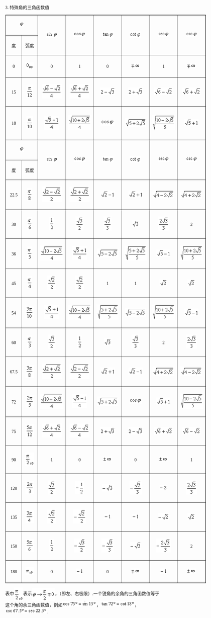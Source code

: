 <div class=Section1>
<p><span lang=EN-US style='font-family:System'>3</span><span lang=EN-US
style='font-family:楷体_GB2312'>. </span><span lang=ZH-CN>特殊角的三角函数值</span></p>
<div align=center>
<table class=MsoNormalTable border=1 cellspacing=1 cellpadding=0 width=639
 style='width:479.25pt'>
 <tr>
  <td width="16%" colspan=2 style='width:16.0%;padding:5.25pt 5.25pt 5.25pt 5.25pt'>
  <p align=center style='text-align:center'><span lang=EN-US style='font-family:
  System'><img width=14 height=17 src="res/17e9d95da129bdd93c34fb6cc6aaaa52_5350_files/Image539.gif"></span></p>
  </td>
  <td width="14%" rowspan=2 style='width:14.0%;padding:5.25pt 5.25pt 5.25pt 5.25pt'>
  <p align=center style='text-align:center'><span lang=EN-US style='font-family:
  System'><img width=36 height=21 src="res/17e9d95da129bdd93c34fb6cc6aaaa52_5350_files/Image540.gif"></span></p>
  </td>
  <td width="14%" rowspan=2 style='width:14.0%;padding:5.25pt 5.25pt 5.25pt 5.25pt'>
  <p align=center style='text-align:center'><span lang=EN-US style='font-family:
  System'><img width=39 height=17 src="res/17e9d95da129bdd93c34fb6cc6aaaa52_5350_files/Image541.gif"></span></p>
  </td>
  <td width="14%" rowspan=2 style='width:14.0%;padding:5.25pt 5.25pt 5.25pt 5.25pt'>
  <p align=center style='text-align:center'><span lang=EN-US style='font-family:
  System'><img width=36 height=20 src="res/17e9d95da129bdd93c34fb6cc6aaaa52_5350_files/Image542.gif"></span></p>
  </td>
  <td width="14%" rowspan=2 style='width:14.0%;padding:5.25pt 5.25pt 5.25pt 5.25pt'>
  <p align=center style='text-align:center'><span lang=EN-US style='font-family:
  System'><img width=37 height=21 src="res/17e9d95da129bdd93c34fb6cc6aaaa52_5350_files/Image543.gif"></span></p>
  </td>
  <td width="14%" rowspan=2 style='width:14.0%;padding:5.25pt 5.25pt 5.25pt 5.25pt'>
  <p align=center style='text-align:center'><span lang=EN-US style='font-family:
  System'><img width=36 height=17 src="res/17e9d95da129bdd93c34fb6cc6aaaa52_5350_files/Image544.gif"></span></p>
  </td>
  <td width="14%" rowspan=2 style='width:14.0%;padding:5.25pt 5.25pt 5.25pt 5.25pt'>
  <p align=center style='text-align:center'><span lang=EN-US style='font-family:
  System'><img width=36 height=17 src="res/17e9d95da129bdd93c34fb6cc6aaaa52_5350_files/Image545.gif"></span></p>
  </td>
 </tr>
 <tr>
  <td width="8%" style='width:8.0%;padding:5.25pt 5.25pt 5.25pt 5.25pt'>
  <p align=center style='text-align:center'><span lang=ZH-CN>度 </span></p>
  </td>
  <td width="8%" style='width:8.0%;padding:5.25pt 5.25pt 5.25pt 5.25pt'>
  <p align=center style='text-align:center'><span lang=ZH-CN>弧度 </span></p>
  </td>
 </tr>
 <tr>
  <td width="8%" style='width:8.0%;padding:5.25pt 5.25pt 5.25pt 5.25pt'>
  <p align=center style='text-align:center'><span lang=EN-US style='font-family:
  System'>0</span><span lang=EN-US> </span></p>
  </td>
  <td width="8%" style='width:8.0%;padding:5.25pt 5.25pt 5.25pt 5.25pt'>
  <p align=center style='text-align:center'><span lang=EN-US style='font-family:
  System'><img width=25 height=24 src="res/17e9d95da129bdd93c34fb6cc6aaaa52_5350_files/Image546.gif"></span></p>
  </td>
  <td width="14%" style='width:14.0%;padding:5.25pt 5.25pt 5.25pt 5.25pt'>
  <p align=center style='text-align:center'><span lang=EN-US style='font-family:
  System'>0</span><span lang=EN-US> </span></p>
  </td>
  <td width="14%" style='width:14.0%;padding:5.25pt 5.25pt 5.25pt 5.25pt'>
  <p align=center style='text-align:center'><span lang=EN-US style='font-family:
  System'>1</span><span lang=EN-US> </span></p>
  </td>
  <td width="14%" style='width:14.0%;padding:5.25pt 5.25pt 5.25pt 5.25pt'>
  <p align=center style='text-align:center'><span lang=EN-US style='font-family:
  System'>0</span><span lang=EN-US> </span></p>
  </td>
  <td width="14%" style='width:14.0%;padding:5.25pt 5.25pt 5.25pt 5.25pt'>
  <p align=center style='text-align:center'><span lang=EN-US style='font-family:
  System'><img width=29 height=16 src="res/17e9d95da129bdd93c34fb6cc6aaaa52_5350_files/Image547.gif"></span></p>
  </td>
  <td width="14%" style='width:14.0%;padding:5.25pt 5.25pt 5.25pt 5.25pt'>
  <p align=center style='text-align:center'><span lang=EN-US style='font-family:
  System'>1</span><span lang=EN-US> </span></p>
  </td>
  <td width="14%" style='width:14.0%;padding:5.25pt 5.25pt 5.25pt 5.25pt'>
  <p align=center style='text-align:center'><span lang=EN-US style='font-family:
  System'><img width=29 height=16 src="res/17e9d95da129bdd93c34fb6cc6aaaa52_5350_files/Image547.gif"></span></p>
  </td>
 </tr>
 <tr>
  <td width="8%" style='width:8.0%;padding:5.25pt 5.25pt 5.25pt 5.25pt'>
  <p align=center style='text-align:center'><span lang=EN-US style='font-family:
  System'>15</span><span lang=EN-US> </span></p>
  </td>
  <td width="8%" style='width:8.0%;padding:5.25pt 5.25pt 5.25pt 5.25pt'>
  <p align=center style='text-align:center'><span lang=EN-US style='font-family:
  System'><img width=21 height=41 src="res/17e9d95da129bdd93c34fb6cc6aaaa52_5350_files/Image548.gif"></span></p>
  </td>
  <td width="14%" style='width:14.0%;padding:5.25pt 5.25pt 5.25pt 5.25pt'>
  <p align=center style='text-align:center'><span lang=EN-US style='font-family:
  System'><img width=64 height=45 src="res/17e9d95da129bdd93c34fb6cc6aaaa52_5350_files/Image549.gif"></span></p>
  </td>
  <td width="14%" style='width:14.0%;padding:5.25pt 5.25pt 5.25pt 5.25pt'>
  <p align=center style='text-align:center'><span lang=EN-US style='font-family:
  System'><img width=64 height=45 src="res/17e9d95da129bdd93c34fb6cc6aaaa52_5350_files/Image550.gif"></span></p>
  </td>
  <td width="14%" style='width:14.0%;padding:5.25pt 5.25pt 5.25pt 5.25pt'>
  <p align=center style='text-align:center'><span lang=EN-US style='font-family:
  System'><img width=48 height=24 src="res/17e9d95da129bdd93c34fb6cc6aaaa52_5350_files/Image551.gif"></span></p>
  </td>
  <td width="14%" style='width:14.0%;padding:5.25pt 5.25pt 5.25pt 5.25pt'>
  <p align=center style='text-align:center'><span lang=EN-US style='font-family:
  System'><img width=48 height=24 src="res/17e9d95da129bdd93c34fb6cc6aaaa52_5350_files/Image552.gif"></span></p>
  </td>
  <td width="14%" style='width:14.0%;padding:5.25pt 5.25pt 5.25pt 5.25pt'>
  <p align=center style='text-align:center'><span lang=EN-US style='font-family:
  System'><img width=60 height=24 src="res/17e9d95da129bdd93c34fb6cc6aaaa52_5350_files/Image553.gif"></span></p>
  </td>
  <td width="14%" style='width:14.0%;padding:5.25pt 5.25pt 5.25pt 5.25pt'>
  <p align=center style='text-align:center'><span lang=EN-US style='font-family:
  System'><img width=60 height=24 src="res/17e9d95da129bdd93c34fb6cc6aaaa52_5350_files/Image554.gif"></span></p>
  </td>
 </tr>
 <tr style='height:69.0pt'>
  <td width="8%" style='width:8.0%;padding:5.25pt 5.25pt 5.25pt 5.25pt;
  height:69.0pt'>
  <p align=center style='text-align:center'><span lang=EN-US style='font-family:
  System'>18</span><span lang=EN-US> </span></p>
  </td>
  <td width="8%" style='width:8.0%;padding:5.25pt 5.25pt 5.25pt 5.25pt;
  height:69.0pt'>
  <p align=center style='text-align:center'><span lang=EN-US style='font-family:
  System'><img width=21 height=41 src="res/17e9d95da129bdd93c34fb6cc6aaaa52_5350_files/Image555.gif"></span></p>
  </td>
  <td width="14%" style='width:14.0%;padding:5.25pt 5.25pt 5.25pt 5.25pt;
  height:69.0pt'>
  <p align=center style='text-align:center'><span lang=EN-US style='font-family:
  System'><img width=48 height=45 src="res/17e9d95da129bdd93c34fb6cc6aaaa52_5350_files/Image556.gif"></span></p>
  </td>
  <td width="14%" style='width:14.0%;padding:5.25pt 5.25pt 5.25pt 5.25pt;
  height:69.0pt'>
  <p align=center style='text-align:center'><span lang=EN-US style='font-family:
  System'><img width=78 height=48 src="res/17e9d95da129bdd93c34fb6cc6aaaa52_5350_files/Image557.gif"></span></p>
  </td>
  <td width="14%" style='width:14.0%;padding:5.25pt 5.25pt 5.25pt 5.25pt;
  height:69.0pt'>
  <p align=center style='text-align:center'><span lang=EN-US style='font-family:
  System'><img width=43 height=19 src="res/17e9d95da129bdd93c34fb6cc6aaaa52_5350_files/Image541.gif"></span></p>
  </td>
  <td width="14%" style='width:14.0%;padding:5.25pt 5.25pt 5.25pt 5.25pt;
  height:69.0pt'>
  <p align=center style='text-align:center'><span lang=EN-US style='font-family:
  System'><img width=68 height=29 src="res/17e9d95da129bdd93c34fb6cc6aaaa52_5350_files/Image559.gif"></span></p>
  </td>
  <td width="14%" style='width:14.0%;padding:5.25pt 5.25pt 5.25pt 5.25pt;
  height:69.0pt'>
  <p align=center style='text-align:center'><span lang=EN-US style='font-family:
  System'><img width=77 height=49 src="res/17e9d95da129bdd93c34fb6cc6aaaa52_5350_files/Image560.gif"></span></p>
  </td>
  <td width="14%" style='width:14.0%;padding:5.25pt 5.25pt 5.25pt 5.25pt;
  height:69.0pt'>
  <p align=center style='text-align:center'><span lang=EN-US style='font-family:
  System'><img width=45 height=24 src="res/17e9d95da129bdd93c34fb6cc6aaaa52_5350_files/Image561.gif"></span></p>
  </td>
 </tr>
 <tr style='height:9.0pt'>
  <td width="16%" colspan=2 style='width:16.0%;padding:5.25pt 5.25pt 5.25pt 5.25pt;
  height:9.0pt'>
  <p align=center style='text-align:center'><span lang=EN-US style='font-family:
  System'><img width=14 height=17 src="res/17e9d95da129bdd93c34fb6cc6aaaa52_5350_files/Image539.gif"></span></p>
  </td>
  <td width="14%" rowspan=2 style='width:14.0%;padding:5.25pt 5.25pt 5.25pt 5.25pt;
  height:9.0pt'>
  <p align=center style='text-align:center'><span lang=EN-US style='font-family:
  System'><img width=36 height=21 src="res/17e9d95da129bdd93c34fb6cc6aaaa52_5350_files/Image540.gif"></span></p>
  </td>
  <td width="14%" rowspan=2 style='width:14.0%;padding:5.25pt 5.25pt 5.25pt 5.25pt;
  height:9.0pt'>
  <p align=center style='text-align:center'><span lang=EN-US style='font-family:
  System'><img width=38 height=17 src="res/17e9d95da129bdd93c34fb6cc6aaaa52_5350_files/Image541.gif"></span></p>
  </td>
  <td width="14%" rowspan=2 style='width:14.0%;padding:5.25pt 5.25pt 5.25pt 5.25pt;
  height:9.0pt'>
  <p align=center style='text-align:center'><span lang=EN-US style='font-family:
  System'><img width=36 height=20 src="res/17e9d95da129bdd93c34fb6cc6aaaa52_5350_files/Image542.gif"></span></p>
  </td>
  <td width="14%" rowspan=2 style='width:14.0%;padding:5.25pt 5.25pt 5.25pt 5.25pt;
  height:9.0pt'>
  <p align=center style='text-align:center'><span lang=EN-US style='font-family:
  System'><img width=37 height=21 src="res/17e9d95da129bdd93c34fb6cc6aaaa52_5350_files/Image543.gif"></span></p>
  </td>
  <td width="14%" rowspan=2 style='width:14.0%;padding:5.25pt 5.25pt 5.25pt 5.25pt;
  height:9.0pt'>
  <p align=center style='text-align:center'><span lang=EN-US style='font-family:
  System'><img width=36 height=17 src="res/17e9d95da129bdd93c34fb6cc6aaaa52_5350_files/Image544.gif"></span></p>
  </td>
  <td width="14%" rowspan=2 style='width:14.0%;padding:5.25pt 5.25pt 5.25pt 5.25pt;
  height:9.0pt'>
  <p align=center style='text-align:center'><span lang=EN-US style='font-family:
  System'><img width=36 height=17 src="res/17e9d95da129bdd93c34fb6cc6aaaa52_5350_files/Image545.gif"></span></p>
  </td>
 </tr>
 <tr style='height:9.0pt'>
  <td width="8%" style='width:8.0%;padding:5.25pt 5.25pt 5.25pt 5.25pt;
  height:9.0pt'>
  <p align=center style='text-align:center'><span lang=ZH-CN>度 </span></p>
  </td>
  <td width="8%" style='width:8.0%;padding:5.25pt 5.25pt 5.25pt 5.25pt;
  height:9.0pt'>
  <p align=center style='text-align:center'><span lang=ZH-CN>弧度 </span></p>
  </td>
 </tr>
 <tr>
  <td width="8%" style='width:8.0%;padding:5.25pt 5.25pt 5.25pt 5.25pt'>
  <p align=center style='text-align:center'><span lang=EN-US style='font-family:
  System'>22.5</span><span lang=EN-US> </span></p>
  </td>
  <td width="8%" style='width:8.0%;padding:5.25pt 5.25pt 5.25pt 5.25pt'>
  <p align=center style='text-align:center'><span lang=EN-US style='font-family:
  System'><img width=17 height=41 src="res/17e9d95da129bdd93c34fb6cc6aaaa52_5350_files/Image562.gif"></span></p>
  </td>
  <td width="14%" style='width:14.0%;padding:5.25pt 5.25pt 5.25pt 5.25pt'>
  <p align=center style='text-align:center'><span lang=EN-US style='font-family:
  System'><img width=64 height=48 src="res/17e9d95da129bdd93c34fb6cc6aaaa52_5350_files/Image563.gif"></span></p>
  </td>
  <td width="14%" style='width:14.0%;padding:5.25pt 5.25pt 5.25pt 5.25pt'>
  <p align=center style='text-align:center'><span lang=EN-US style='font-family:
  System'><img width=64 height=48 src="res/17e9d95da129bdd93c34fb6cc6aaaa52_5350_files/Image564.gif"></span></p>
  </td>
  <td width="14%" style='width:14.0%;padding:5.25pt 5.25pt 5.25pt 5.25pt'>
  <p align=center style='text-align:center'><span lang=EN-US style='font-family:
  System'><img width=46 height=22 src="res/17e9d95da129bdd93c34fb6cc6aaaa52_5350_files/Image565.gif"></span></p>
  </td>
  <td width="14%" style='width:14.0%;padding:5.25pt 5.25pt 5.25pt 5.25pt'>
  <p align=center style='text-align:center'><span lang=EN-US style='font-family:
  System'><img width=46 height=22 src="res/17e9d95da129bdd93c34fb6cc6aaaa52_5350_files/Image566.gif"></span></p>
  </td>
  <td width="14%" style='width:14.0%;padding:5.25pt 5.25pt 5.25pt 5.25pt'>
  <p align=center style='text-align:center'><span lang=EN-US style='font-family:
  System'><img width=69 height=28 src="res/17e9d95da129bdd93c34fb6cc6aaaa52_5350_files/Image567.gif"></span></p>
  </td>
  <td width="14%" style='width:14.0%;padding:5.25pt 5.25pt 5.25pt 5.25pt'>
  <p align=center style='text-align:center'><span lang=EN-US style='font-family:
  System'><img width=69 height=28 src="res/17e9d95da129bdd93c34fb6cc6aaaa52_5350_files/Image568.gif"></span></p>
  </td>
 </tr>
 <tr>
  <td width="8%" style='width:8.0%;padding:5.25pt 5.25pt 5.25pt 5.25pt'>
  <p align=center style='text-align:center'><span lang=EN-US style='font-family:
  System'>30</span><span lang=EN-US> </span></p>
  </td>
  <td width="8%" style='width:8.0%;padding:5.25pt 5.25pt 5.25pt 5.25pt'>
  <p align=center style='text-align:center'><span lang=EN-US style='font-family:
  System'><img width=17 height=41 src="res/17e9d95da129bdd93c34fb6cc6aaaa52_5350_files/Image569.gif"></span></p>
  </td>
  <td width="14%" style='width:14.0%;padding:5.25pt 5.25pt 5.25pt 5.25pt'>
  <p align=center style='text-align:center'><span lang=EN-US style='font-family:
  System'><img width=16 height=41 src="res/17e9d95da129bdd93c34fb6cc6aaaa52_5350_files/Image570.gif"></span></p>
  </td>
  <td width="14%" style='width:14.0%;padding:5.25pt 5.25pt 5.25pt 5.25pt'>
  <p align=center style='text-align:center'><span lang=EN-US style='font-family:
  System'><img width=25 height=45 src="res/17e9d95da129bdd93c34fb6cc6aaaa52_5350_files/Image571.gif"></span></p>
  </td>
  <td width="14%" style='width:14.0%;padding:5.25pt 5.25pt 5.25pt 5.25pt'>
  <p align=center style='text-align:center'><span lang=EN-US style='font-family:
  System'><img width=25 height=45 src="res/17e9d95da129bdd93c34fb6cc6aaaa52_5350_files/Image572.gif"></span></p>
  </td>
  <td width="14%" style='width:14.0%;padding:5.25pt 5.25pt 5.25pt 5.25pt'>
  <p align=center style='text-align:center'><span lang=EN-US style='font-family:
  System'><img width=24 height=24 src="res/17e9d95da129bdd93c34fb6cc6aaaa52_5350_files/Image573.gif"></span></p>
  </td>
  <td width="14%" style='width:14.0%;padding:5.25pt 5.25pt 5.25pt 5.25pt'>
  <p align=center style='text-align:center'><span lang=EN-US style='font-family:
  System'><img width=34 height=45 src="res/17e9d95da129bdd93c34fb6cc6aaaa52_5350_files/Image574.gif"></span></p>
  </td>
  <td width="14%" style='width:14.0%;padding:5.25pt 5.25pt 5.25pt 5.25pt'>
  <p align=center style='text-align:center'><span lang=EN-US style='font-family:
  System'>2</span><span lang=EN-US> </span></p>
  </td>
 </tr>
 <tr>
  <td width="8%" style='width:8.0%;padding:5.25pt 5.25pt 5.25pt 5.25pt'>
  <p align=center style='text-align:center'><span lang=EN-US style='font-family:
  System'>36</span><span lang=EN-US> </span></p>
  </td>
  <td width="8%" style='width:8.0%;padding:5.25pt 5.25pt 5.25pt 5.25pt'>
  <p align=center style='text-align:center'><span lang=EN-US style='font-family:
  System'><img width=17 height=41 src="res/17e9d95da129bdd93c34fb6cc6aaaa52_5350_files/Image575.gif"></span></p>
  </td>
  <td width="14%" style='width:14.0%;padding:5.25pt 5.25pt 5.25pt 5.25pt'>
  <p align=center style='text-align:center'><span lang=EN-US style='font-family:
  System'><img width=77 height=48 src="res/17e9d95da129bdd93c34fb6cc6aaaa52_5350_files/Image576.gif"></span></p>
  </td>
  <td width="14%" style='width:14.0%;padding:5.25pt 5.25pt 5.25pt 5.25pt'>
  <p align=center style='text-align:center'><span lang=EN-US style='font-family:
  System'><img width=48 height=45 src="res/17e9d95da129bdd93c34fb6cc6aaaa52_5350_files/Image577.gif"></span></p>
  </td>
  <td width="14%" style='width:14.0%;padding:5.25pt 5.25pt 5.25pt 5.25pt'>
  <p align=center style='text-align:center'><span lang=EN-US style='font-family:
  System'><img width=68 height=29 src="res/17e9d95da129bdd93c34fb6cc6aaaa52_5350_files/Image578.gif"></span></p>
  </td>
  <td width="14%" style='width:14.0%;padding:5.25pt 5.25pt 5.25pt 5.25pt'>
  <p align=center style='text-align:center'><span lang=EN-US style='font-family:
  System'><img width=70 height=49 src="res/17e9d95da129bdd93c34fb6cc6aaaa52_5350_files/Image579.gif"></span></p>
  </td>
  <td width="14%" style='width:14.0%;padding:5.25pt 5.25pt 5.25pt 5.25pt'>
  <p align=center style='text-align:center'><span lang=EN-US style='font-family:
  System'><img width=45 height=24 src="res/17e9d95da129bdd93c34fb6cc6aaaa52_5350_files/Image580.gif"></span></p>
  </td>
  <td width="14%" style='width:14.0%;padding:5.25pt 5.25pt 5.25pt 5.25pt'>
  <p align=center style='text-align:center'><span lang=EN-US style='font-family:
  System'><img width=78 height=49 src="res/17e9d95da129bdd93c34fb6cc6aaaa52_5350_files/Image581.gif"></span></p>
  </td>
 </tr>
 <tr>
  <td width="8%" style='width:8.0%;padding:5.25pt 5.25pt 5.25pt 5.25pt'>
  <p align=center style='text-align:center'><span lang=EN-US style='font-family:
  System'>45</span><span lang=EN-US> </span></p>
  </td>
  <td width="8%" style='width:8.0%;padding:5.25pt 5.25pt 5.25pt 5.25pt'>
  <p align=center style='text-align:center'><span lang=EN-US style='font-family:
  System'><img width=17 height=41 src="res/17e9d95da129bdd93c34fb6cc6aaaa52_5350_files/Image582.gif"></span></p>
  </td>
  <td width="14%" style='width:14.0%;padding:5.25pt 5.25pt 5.25pt 5.25pt'>
  <p align=center style='text-align:center'><span lang=EN-US style='font-family:
  System'><img width=28 height=45 src="res/17e9d95da129bdd93c34fb6cc6aaaa52_5350_files/Image583.gif"></span></p>
  </td>
  <td width="14%" style='width:14.0%;padding:5.25pt 5.25pt 5.25pt 5.25pt'>
  <p align=center style='text-align:center'><span lang=EN-US style='font-family:
  System'><img width=28 height=45 src="res/17e9d95da129bdd93c34fb6cc6aaaa52_5350_files/Image583.gif"></span></p>
  </td>
  <td width="14%" style='width:14.0%;padding:5.25pt 5.25pt 5.25pt 5.25pt'>
  <p align=center style='text-align:center'><span lang=EN-US style='font-family:
  System'>1</span><span lang=EN-US> </span></p>
  </td>
  <td width="14%" style='width:14.0%;padding:5.25pt 5.25pt 5.25pt 5.25pt'>
  <p align=center style='text-align:center'><span lang=EN-US style='font-family:
  System'>1</span><span lang=EN-US> </span></p>
  </td>
  <td width="14%" style='width:14.0%;padding:5.25pt 5.25pt 5.25pt 5.25pt'>
  <p align=center style='text-align:center'><span lang=EN-US style='font-family:
  System'><img width=25 height=22 src="res/17e9d95da129bdd93c34fb6cc6aaaa52_5350_files/Image584.gif"></span></p>
  </td>
  <td width="14%" style='width:14.0%;padding:5.25pt 5.25pt 5.25pt 5.25pt'>
  <p align=center style='text-align:center'><span lang=EN-US style='font-family:
  System'><img width=25 height=22 src="res/17e9d95da129bdd93c34fb6cc6aaaa52_5350_files/Image584.gif"></span></p>
  </td>
 </tr>
 <tr>
  <td width="8%" style='width:8.0%;padding:5.25pt 5.25pt 5.25pt 5.25pt'>
  <p align=center style='text-align:center'><span lang=EN-US style='font-family:
  System'>54</span><span lang=EN-US> </span></p>
  </td>
  <td width="8%" style='width:8.0%;padding:5.25pt 5.25pt 5.25pt 5.25pt'>
  <p align=center style='text-align:center'><span lang=EN-US style='font-family:
  System'><img width=25 height=41 src="res/17e9d95da129bdd93c34fb6cc6aaaa52_5350_files/Image585.gif"></span></p>
  </td>
  <td width="14%" style='width:14.0%;padding:5.25pt 5.25pt 5.25pt 5.25pt'>
  <p align=center style='text-align:center'><span lang=EN-US style='font-family:
  System'><img width=48 height=45 src="res/17e9d95da129bdd93c34fb6cc6aaaa52_5350_files/Image586.gif"></span></p>
  </td>
  <td width="14%" style='width:14.0%;padding:5.25pt 5.25pt 5.25pt 5.25pt'>
  <p align=center style='text-align:center'><span lang=EN-US style='font-family:
  System'><img width=77 height=48 src="res/17e9d95da129bdd93c34fb6cc6aaaa52_5350_files/Image587.gif"></span></p>
  </td>
  <td width="14%" style='width:14.0%;padding:5.25pt 5.25pt 5.25pt 5.25pt'>
  <p align=center style='text-align:center'><span lang=EN-US style='font-family:
  System'><img width=70 height=49 src="res/17e9d95da129bdd93c34fb6cc6aaaa52_5350_files/Image588.gif"></span></p>
  </td>
  <td width="14%" style='width:14.0%;padding:5.25pt 5.25pt 5.25pt 5.25pt'>
  <p align=center style='text-align:center'><span lang=EN-US style='font-family:
  System'><img width=68 height=29 src="res/17e9d95da129bdd93c34fb6cc6aaaa52_5350_files/Image589.gif"></span></p>
  </td>
  <td width="14%" style='width:14.0%;padding:5.25pt 5.25pt 5.25pt 5.25pt'>
  <p align=center style='text-align:center'><span lang=EN-US style='font-family:
  System'><img width=78 height=49 src="res/17e9d95da129bdd93c34fb6cc6aaaa52_5350_files/Image590.gif"></span></p>
  </td>
  <td width="14%" style='width:14.0%;padding:5.25pt 5.25pt 5.25pt 5.25pt'>
  <p align=center style='text-align:center'><span lang=EN-US style='font-family:
  System'><img width=45 height=24 src="res/17e9d95da129bdd93c34fb6cc6aaaa52_5350_files/Image591.gif"></span></p>
  </td>
 </tr>
 <tr>
  <td width="8%" style='width:8.0%;padding:5.25pt 5.25pt 5.25pt 5.25pt'>
  <p align=center style='text-align:center'><span lang=EN-US style='font-family:
  System'>60</span><span lang=EN-US> </span></p>
  </td>
  <td width="8%" style='width:8.0%;padding:5.25pt 5.25pt 5.25pt 5.25pt'>
  <p align=center style='text-align:center'><span lang=EN-US style='font-family:
  System'><img width=17 height=41 src="res/17e9d95da129bdd93c34fb6cc6aaaa52_5350_files/Image592.gif"></span></p>
  </td>
  <td width="14%" style='width:14.0%;padding:5.25pt 5.25pt 5.25pt 5.25pt'>
  <p align=center style='text-align:center'><span lang=EN-US style='font-family:
  System'><img width=25 height=45 src="res/17e9d95da129bdd93c34fb6cc6aaaa52_5350_files/Image593.gif"></span></p>
  </td>
  <td width="14%" style='width:14.0%;padding:5.25pt 5.25pt 5.25pt 5.25pt'>
  <p align=center style='text-align:center'><span lang=EN-US style='font-family:
  System'><img width=16 height=41 src="res/17e9d95da129bdd93c34fb6cc6aaaa52_5350_files/Image594.gif"></span></p>
  </td>
  <td width="14%" style='width:14.0%;padding:5.25pt 5.25pt 5.25pt 5.25pt'>
  <p align=center style='text-align:center'><span lang=EN-US style='font-family:
  System'><img width=24 height=24 src="res/17e9d95da129bdd93c34fb6cc6aaaa52_5350_files/Image595.gif"></span></p>
  </td>
  <td width="14%" style='width:14.0%;padding:5.25pt 5.25pt 5.25pt 5.25pt'>
  <p align=center style='text-align:center'><span lang=EN-US style='font-family:
  System'><img width=25 height=45 src="res/17e9d95da129bdd93c34fb6cc6aaaa52_5350_files/Image596.gif"></span></p>
  </td>
  <td width="14%" style='width:14.0%;padding:5.25pt 5.25pt 5.25pt 5.25pt'>
  <p align=center style='text-align:center'><span lang=EN-US style='font-family:
  System'>2</span><span lang=EN-US> </span></p>
  </td>
  <td width="14%" style='width:14.0%;padding:5.25pt 5.25pt 5.25pt 5.25pt'>
  <p align=center style='text-align:center'><span lang=EN-US style='font-family:
  System'><img width=34 height=45 src="res/17e9d95da129bdd93c34fb6cc6aaaa52_5350_files/Image597.gif"></span></p>
  </td>
 </tr>
 <tr>
  <td width="8%" style='width:8.0%;padding:5.25pt 5.25pt 5.25pt 5.25pt'>
  <p align=center style='text-align:center'><span lang=EN-US style='font-family:
  System'>67.5</span><span lang=EN-US> </span></p>
  </td>
  <td width="8%" style='width:8.0%;padding:5.25pt 5.25pt 5.25pt 5.25pt'>
  <p align=center style='text-align:center'><span lang=EN-US style='font-family:
  System'><img width=25 height=41 src="res/17e9d95da129bdd93c34fb6cc6aaaa52_5350_files/Image598.gif"></span></p>
  </td>
  <td width="14%" style='width:14.0%;padding:5.25pt 5.25pt 5.25pt 5.25pt'>
  <p align=center style='text-align:center'><span lang=EN-US style='font-family:
  System'><img width=64 height=48 src="res/17e9d95da129bdd93c34fb6cc6aaaa52_5350_files/Image599.gif"></span></p>
  </td>
  <td width="14%" style='width:14.0%;padding:5.25pt 5.25pt 5.25pt 5.25pt'>
  <p align=center style='text-align:center'><span lang=EN-US style='font-family:
  System'><img width=64 height=48 src="res/17e9d95da129bdd93c34fb6cc6aaaa52_5350_files/Image600.gif"></span></p>
  </td>
  <td width="14%" style='width:14.0%;padding:5.25pt 5.25pt 5.25pt 5.25pt'>
  <p align=center style='text-align:center'><span lang=EN-US style='font-family:
  System'><img width=46 height=22 src="res/17e9d95da129bdd93c34fb6cc6aaaa52_5350_files/Image566.gif"></span></p>
  </td>
  <td width="14%" style='width:14.0%;padding:5.25pt 5.25pt 5.25pt 5.25pt'>
  <p align=center style='text-align:center'><span lang=EN-US style='font-family:
  System'><img width=46 height=22 src="res/17e9d95da129bdd93c34fb6cc6aaaa52_5350_files/Image565.gif"></span></p>
  </td>
  <td width="14%" style='width:14.0%;padding:5.25pt 5.25pt 5.25pt 5.25pt'>
  <p align=center style='text-align:center'><span lang=EN-US style='font-family:
  System'><img width=69 height=28 src="res/17e9d95da129bdd93c34fb6cc6aaaa52_5350_files/Image568.gif"></span></p>
  </td>
  <td width="14%" style='width:14.0%;padding:5.25pt 5.25pt 5.25pt 5.25pt'>
  <p align=center style='text-align:center'><span lang=EN-US style='font-family:
  System'><img width=69 height=28 src="res/17e9d95da129bdd93c34fb6cc6aaaa52_5350_files/Image567.gif"></span></p>
  </td>
 </tr>
 <tr>
  <td width="8%" style='width:8.0%;padding:5.25pt 5.25pt 5.25pt 5.25pt'>
  <p align=center style='text-align:center'><span lang=EN-US style='font-family:
  System'>72</span><span lang=EN-US> </span></p>
  </td>
  <td width="8%" style='width:8.0%;padding:5.25pt 5.25pt 5.25pt 5.25pt'>
  <p align=center style='text-align:center'><span lang=EN-US style='font-family:
  System'><img width=25 height=41 src="res/17e9d95da129bdd93c34fb6cc6aaaa52_5350_files/Image601.gif"></span></p>
  </td>
  <td width="14%" style='width:14.0%;padding:5.25pt 5.25pt 5.25pt 5.25pt'>
  <p align=center style='text-align:center'><span lang=EN-US style='font-family:
  System'><img width=78 height=48 src="res/17e9d95da129bdd93c34fb6cc6aaaa52_5350_files/Image557.gif"></span></p>
  </td>
  <td width="14%" style='width:14.0%;padding:5.25pt 5.25pt 5.25pt 5.25pt'>
  <p align=center style='text-align:center'><span lang=EN-US style='font-family:
  System'><img width=48 height=45 src="res/17e9d95da129bdd93c34fb6cc6aaaa52_5350_files/Image556.gif"></span></p>
  </td>
  <td width="14%" style='width:14.0%;padding:5.25pt 5.25pt 5.25pt 5.25pt'>
  <p align=center style='text-align:center'><span lang=EN-US style='font-family:
  System'><img width=68 height=29 src="res/17e9d95da129bdd93c34fb6cc6aaaa52_5350_files/Image559.gif"></span></p>
  </td>
  <td width="14%" style='width:14.0%;padding:5.25pt 5.25pt 5.25pt 5.25pt'>
  <p align=center style='text-align:center'><span lang=EN-US style='font-family:
  System'><img width=39 height=17 src="res/17e9d95da129bdd93c34fb6cc6aaaa52_5350_files/Image541.gif"></span></p>
  </td>
  <td width="14%" style='width:14.0%;padding:5.25pt 5.25pt 5.25pt 5.25pt'>
  <p align=center style='text-align:center'><span lang=EN-US style='font-family:
  System'><img width=45 height=24 src="res/17e9d95da129bdd93c34fb6cc6aaaa52_5350_files/Image561.gif"></span></p>
  </td>
  <td width="14%" style='width:14.0%;padding:5.25pt 5.25pt 5.25pt 5.25pt'>
  <p align=center style='text-align:center'><span lang=EN-US style='font-family:
  System'><img width=77 height=49 src="res/17e9d95da129bdd93c34fb6cc6aaaa52_5350_files/Image560.gif"></span></p>
  </td>
 </tr>
 <tr>
  <td width="8%" style='width:8.0%;padding:5.25pt 5.25pt 5.25pt 5.25pt'>
  <p align=center style='text-align:center'><span lang=EN-US style='font-family:
  System'>75</span><span lang=EN-US> </span></p>
  </td>
  <td width="8%" style='width:8.0%;padding:5.25pt 5.25pt 5.25pt 5.25pt'>
  <p align=center style='text-align:center'><span lang=EN-US style='font-family:
  System'><img width=25 height=41 src="res/17e9d95da129bdd93c34fb6cc6aaaa52_5350_files/Image602.gif"></span></p>
  </td>
  <td width="14%" style='width:14.0%;padding:5.25pt 5.25pt 5.25pt 5.25pt'>
  <p align=center style='text-align:center'><span lang=EN-US style='font-family:
  System'><img width=64 height=45 src="res/17e9d95da129bdd93c34fb6cc6aaaa52_5350_files/Image550.gif"></span></p>
  </td>
  <td width="14%" style='width:14.0%;padding:5.25pt 5.25pt 5.25pt 5.25pt'>
  <p align=center style='text-align:center'><span lang=EN-US style='font-family:
  System'><img width=64 height=45 src="res/17e9d95da129bdd93c34fb6cc6aaaa52_5350_files/Image549.gif"></span></p>
  </td>
  <td width="14%" style='width:14.0%;padding:5.25pt 5.25pt 5.25pt 5.25pt'>
  <p align=center style='text-align:center'><span lang=EN-US style='font-family:
  System'><img width=48 height=24 src="res/17e9d95da129bdd93c34fb6cc6aaaa52_5350_files/Image552.gif"></span></p>
  </td>
  <td width="14%" style='width:14.0%;padding:5.25pt 5.25pt 5.25pt 5.25pt'>
  <p align=center style='text-align:center'><span lang=EN-US style='font-family:
  System'><img width=48 height=24 src="res/17e9d95da129bdd93c34fb6cc6aaaa52_5350_files/Image551.gif"></span></p>
  </td>
  <td width="14%" style='width:14.0%;padding:5.25pt 5.25pt 5.25pt 5.25pt'>
  <p align=center style='text-align:center'><span lang=EN-US style='font-family:
  System'><img width=60 height=24 src="res/17e9d95da129bdd93c34fb6cc6aaaa52_5350_files/Image554.gif"></span></p>
  </td>
  <td width="14%" style='width:14.0%;padding:5.25pt 5.25pt 5.25pt 5.25pt'>
  <p align=center style='text-align:center'><span lang=EN-US style='font-family:
  System'><img width=60 height=24 src="res/17e9d95da129bdd93c34fb6cc6aaaa52_5350_files/Image553.gif"></span></p>
  </td>
 </tr>
 <tr>
  <td width="8%" style='width:8.0%;padding:5.25pt 5.25pt 5.25pt 5.25pt'>
  <p align=center style='text-align:center'><span lang=EN-US style='font-family:
  System'>90</span><span lang=EN-US> </span></p>
  </td>
  <td width="8%" style='width:8.0%;padding:5.25pt 5.25pt 5.25pt 5.25pt'>
  <p align=center style='text-align:center'><span lang=EN-US style='font-family:
  System'><img width=29 height=42 src="res/17e9d95da129bdd93c34fb6cc6aaaa52_5350_files/Image603.gif"></span></p>
  </td>
  <td width="14%" style='width:14.0%;padding:5.25pt 5.25pt 5.25pt 5.25pt'>
  <p align=center style='text-align:center'><span lang=EN-US style='font-family:
  System'>1</span><span lang=EN-US> </span></p>
  </td>
  <td width="14%" style='width:14.0%;padding:5.25pt 5.25pt 5.25pt 5.25pt'>
  <p align=center style='text-align:center'><span lang=EN-US style='font-family:
  System'>0</span><span lang=EN-US> </span></p>
  </td>
  <td width="14%" style='width:14.0%;padding:5.25pt 5.25pt 5.25pt 5.25pt'>
  <p align=center style='text-align:center'><span lang=EN-US style='font-family:
  System'><img width=29 height=16 src="res/17e9d95da129bdd93c34fb6cc6aaaa52_5350_files/Image604.gif"></span></p>
  </td>
  <td width="14%" style='width:14.0%;padding:5.25pt 5.25pt 5.25pt 5.25pt'>
  <p align=center style='text-align:center'><span lang=EN-US style='font-family:
  System'>0</span><span lang=EN-US> </span></p>
  </td>
  <td width="14%" style='width:14.0%;padding:5.25pt 5.25pt 5.25pt 5.25pt'>
  <p align=center style='text-align:center'><span lang=EN-US style='font-family:
  System'><img width=29 height=16 src="res/17e9d95da129bdd93c34fb6cc6aaaa52_5350_files/Image604.gif"></span></p>
  </td>
  <td width="14%" style='width:14.0%;padding:5.25pt 5.25pt 5.25pt 5.25pt'>
  <p align=center style='text-align:center'><span lang=EN-US style='font-family:
  System'>1</span><span lang=EN-US> </span></p>
  </td>
 </tr>
 <tr>
  <td width="8%" style='width:8.0%;padding:5.25pt 5.25pt 5.25pt 5.25pt'>
  <p align=center style='text-align:center'><span lang=EN-US style='font-family:
  System'>120</span><span lang=EN-US> </span></p>
  </td>
  <td width="8%" style='width:8.0%;padding:5.25pt 5.25pt 5.25pt 5.25pt'>
  <p align=center style='text-align:center'><span lang=EN-US style='font-family:
  System'><img width=25 height=41 src="res/17e9d95da129bdd93c34fb6cc6aaaa52_5350_files/Image605.gif"></span></p>
  </td>
  <td width="14%" style='width:14.0%;padding:5.25pt 5.25pt 5.25pt 5.25pt'>
  <p align=center style='text-align:center'><span lang=EN-US style='font-family:
  System'><img width=25 height=45 src="res/17e9d95da129bdd93c34fb6cc6aaaa52_5350_files/Image571.gif"></span></p>
  </td>
  <td width="14%" style='width:14.0%;padding:5.25pt 5.25pt 5.25pt 5.25pt'>
  <p align=center style='text-align:center'><span lang=EN-US style='font-family:
  System'><img width=28 height=42 src="res/17e9d95da129bdd93c34fb6cc6aaaa52_5350_files/Image606.gif"></span></p>
  </td>
  <td width="14%" style='width:14.0%;padding:5.25pt 5.25pt 5.25pt 5.25pt'>
  <p align=center style='text-align:center'><span lang=EN-US style='font-family:
  System'><img width=36 height=24 src="res/17e9d95da129bdd93c34fb6cc6aaaa52_5350_files/Image607.gif"></span></p>
  </td>
  <td width="14%" style='width:14.0%;padding:5.25pt 5.25pt 5.25pt 5.25pt'>
  <p align=center style='text-align:center'><span lang=EN-US style='font-family:
  System'><img width=38 height=45 src="res/17e9d95da129bdd93c34fb6cc6aaaa52_5350_files/Image608.gif"></span></p>
  </td>
  <td width="14%" style='width:14.0%;padding:5.25pt 5.25pt 5.25pt 5.25pt'>
  <p align=center style='text-align:center'><span lang=EN-US style='font-family:
  System'><img width=25 height=17 src="res/17e9d95da129bdd93c34fb6cc6aaaa52_5350_files/Image609.gif"></span></p>
  </td>
  <td width="14%" style='width:14.0%;padding:5.25pt 5.25pt 5.25pt 5.25pt'>
  <p align=center style='text-align:center'><span lang=EN-US style='font-family:
  System'><img width=34 height=45 src="res/17e9d95da129bdd93c34fb6cc6aaaa52_5350_files/Image574.gif"></span></p>
  </td>
 </tr>
 <tr>
  <td width="8%" style='width:8.0%;padding:5.25pt 5.25pt 5.25pt 5.25pt'>
  <p align=center style='text-align:center'><span lang=EN-US style='font-family:
  System'>135</span><span lang=EN-US> </span></p>
  </td>
  <td width="8%" style='width:8.0%;padding:5.25pt 5.25pt 5.25pt 5.25pt'>
  <p align=center style='text-align:center'><span lang=EN-US style='font-family:
  System'><img width=25 height=41 src="res/17e9d95da129bdd93c34fb6cc6aaaa52_5350_files/Image610.gif"></span></p>
  </td>
  <td width="14%" style='width:14.0%;padding:5.25pt 5.25pt 5.25pt 5.25pt'>
  <p align=center style='text-align:center'><span lang=EN-US style='font-family:
  System'><img width=28 height=45 src="res/17e9d95da129bdd93c34fb6cc6aaaa52_5350_files/Image583.gif"></span></p>
  </td>
  <td width="14%" style='width:14.0%;padding:5.25pt 5.25pt 5.25pt 5.25pt'>
  <p align=center style='text-align:center'><span lang=EN-US style='font-family:
  System'><img width=40 height=45 src="res/17e9d95da129bdd93c34fb6cc6aaaa52_5350_files/Image611.gif"></span></p>
  </td>
  <td width="14%" style='width:14.0%;padding:5.25pt 5.25pt 5.25pt 5.25pt'>
  <p align=center style='text-align:center'><span lang=EN-US style='font-family:
  System'><img width=22 height=17 src="res/17e9d95da129bdd93c34fb6cc6aaaa52_5350_files/Image612.gif"></span></p>
  </td>
  <td width="14%" style='width:14.0%;padding:5.25pt 5.25pt 5.25pt 5.25pt'>
  <p align=center style='text-align:center'><span lang=EN-US style='font-family:
  System'><img width=22 height=17 src="res/17e9d95da129bdd93c34fb6cc6aaaa52_5350_files/Image612.gif"></span></p>
  </td>
  <td width="14%" style='width:14.0%;padding:5.25pt 5.25pt 5.25pt 5.25pt'>
  <p align=center style='text-align:center'><span lang=EN-US style='font-family:
  System'><img width=36 height=22 src="res/17e9d95da129bdd93c34fb6cc6aaaa52_5350_files/Image613.gif"></span></p>
  </td>
  <td width="14%" style='width:14.0%;padding:5.25pt 5.25pt 5.25pt 5.25pt'>
  <p align=center style='text-align:center'><span lang=EN-US style='font-family:
  System'><img width=25 height=22 src="res/17e9d95da129bdd93c34fb6cc6aaaa52_5350_files/Image584.gif"></span></p>
  </td>
 </tr>
 <tr>
  <td width="8%" style='width:8.0%;padding:5.25pt 5.25pt 5.25pt 5.25pt'>
  <p align=center style='text-align:center'><span lang=EN-US style='font-family:
  System'>150</span><span lang=EN-US> </span></p>
  </td>
  <td width="8%" style='width:8.0%;padding:5.25pt 5.25pt 5.25pt 5.25pt'>
  <p align=center style='text-align:center'><span lang=EN-US style='font-family:
  System'><img width=25 height=41 src="res/17e9d95da129bdd93c34fb6cc6aaaa52_5350_files/Image614.gif"></span></p>
  </td>
  <td width="14%" style='width:14.0%;padding:5.25pt 5.25pt 5.25pt 5.25pt'>
  <p align=center style='text-align:center'><span lang=EN-US style='font-family:
  System'><img width=16 height=41 src="res/17e9d95da129bdd93c34fb6cc6aaaa52_5350_files/Image570.gif"></span></p>
  </td>
  <td width="14%" style='width:14.0%;padding:5.25pt 5.25pt 5.25pt 5.25pt'>
  <p align=center style='text-align:center'><span lang=EN-US style='font-family:
  System'><img width=38 height=45 src="res/17e9d95da129bdd93c34fb6cc6aaaa52_5350_files/Image615.gif"></span></p>
  </td>
  <td width="14%" style='width:14.0%;padding:5.25pt 5.25pt 5.25pt 5.25pt'>
  <p align=center style='text-align:center'><span lang=EN-US style='font-family:
  System'><img width=38 height=45 src="res/17e9d95da129bdd93c34fb6cc6aaaa52_5350_files/Image616.gif"></span></p>
  </td>
  <td width="14%" style='width:14.0%;padding:5.25pt 5.25pt 5.25pt 5.25pt'>
  <p align=center style='text-align:center'><span lang=EN-US style='font-family:
  System'><img width=36 height=24 src="res/17e9d95da129bdd93c34fb6cc6aaaa52_5350_files/Image617.gif"></span></p>
  </td>
  <td width="14%" style='width:14.0%;padding:5.25pt 5.25pt 5.25pt 5.25pt'>
  <p align=center style='text-align:center'><span lang=EN-US style='font-family:
  System'><img width=48 height=45 src="res/17e9d95da129bdd93c34fb6cc6aaaa52_5350_files/Image618.gif"></span></p>
  </td>
  <td width="14%" style='width:14.0%;padding:5.25pt 5.25pt 5.25pt 5.25pt'>
  <p align=center style='text-align:center'><span lang=EN-US style='font-family:
  System'>2</span><span lang=EN-US> </span></p>
  </td>
 </tr>
 <tr>
  <td width="8%" style='width:8.0%;padding:5.25pt 5.25pt 5.25pt 5.25pt'>
  <p align=center style='text-align:center'><span lang=EN-US style='font-family:
  System'>180</span><span lang=EN-US> </span></p>
  </td>
  <td width="8%" style='width:8.0%;padding:5.25pt 5.25pt 5.25pt 5.25pt'>
  <p align=center style='text-align:center'><span lang=EN-US style='font-family:
  System'><img width=25 height=24 src="res/17e9d95da129bdd93c34fb6cc6aaaa52_5350_files/Image619.gif"></span></p>
  </td>
  <td width="14%" style='width:14.0%;padding:5.25pt 5.25pt 5.25pt 5.25pt'>
  <p align=center style='text-align:center'><span lang=EN-US style='font-family:
  System'>0</span><span lang=EN-US> </span></p>
  </td>
  <td width="14%" style='width:14.0%;padding:5.25pt 5.25pt 5.25pt 5.25pt'>
  <p align=center style='text-align:center'><span lang=EN-US style='font-family:
  System'><img width=22 height=17 src="res/17e9d95da129bdd93c34fb6cc6aaaa52_5350_files/Image620.gif"></span></p>
  </td>
  <td width="14%" style='width:14.0%;padding:5.25pt 5.25pt 5.25pt 5.25pt'>
  <p align=center style='text-align:center'><span lang=EN-US style='font-family:
  System'>0</span><span lang=EN-US> </span></p>
  </td>
  <td width="14%" style='width:14.0%;padding:5.25pt 5.25pt 5.25pt 5.25pt'>
  <p align=center style='text-align:center'><span lang=EN-US style='font-family:
  System'><img width=29 height=16 src="res/17e9d95da129bdd93c34fb6cc6aaaa52_5350_files/Image547.gif"></span></p>
  </td>
  <td width="14%" style='width:14.0%;padding:5.25pt 5.25pt 5.25pt 5.25pt'>
  <p align=center style='text-align:center'><span lang=EN-US style='font-family:
  System'><img width=22 height=17 src="res/17e9d95da129bdd93c34fb6cc6aaaa52_5350_files/Image612.gif"></span></p>
  </td>
  <td width="14%" style='width:14.0%;padding:5.25pt 5.25pt 5.25pt 5.25pt'>
  <p align=center style='text-align:center'><span lang=EN-US style='font-family:
  System'><img width=29 height=16 src="res/17e9d95da129bdd93c34fb6cc6aaaa52_5350_files/Image604.gif"></span></p>
  </td>
 </tr>
</table>
</div>
<p><span lang=ZH-CN>表中</span><span lang=EN-US style='font-family:楷体_GB2312'><img
width=29 height=42 src="res/17e9d95da129bdd93c34fb6cc6aaaa52_5350_files/Image603.gif" align=absmiddle></span><span
lang=ZH-CN>表示</span><span lang=EN-US style='font-family:楷体_GB2312'><img
width=73 height=41 src="res/17e9d95da129bdd93c34fb6cc6aaaa52_5350_files/Image621.gif" align=absmiddle></span><span
lang=ZH-CN style='font-family:楷体_GB2312'>，（</span><span lang=ZH-CN>即左、右极限</span><span
lang=ZH-CN style='font-family:楷体_GB2312'>）</span><span lang=EN-US
style='font-family:System'>.</span><span lang=ZH-CN>一个锐角的余角的三角函数值等于这个角的余三角函数值，例如</span><span
lang=EN-US style='font-family:楷体_GB2312'><img width=108 height=18
src="res/17e9d95da129bdd93c34fb6cc6aaaa52_5350_files/Image622.gif"></span><span lang=ZH-CN
style='font-family:楷体_GB2312'>，</span><span lang=EN-US style='font-family:楷体_GB2312'><img
width=108 height=18 src="res/17e9d95da129bdd93c34fb6cc6aaaa52_5350_files/Image623.gif"></span><span
lang=ZH-CN style='font-family:楷体_GB2312'>，</span><span lang=EN-US
style='font-family:楷体_GB2312'><img width=134 height=18
src="res/17e9d95da129bdd93c34fb6cc6aaaa52_5350_files/Image624.gif"></span><span lang=EN-US
style='font-family:System'>.</span></p>
</div>
